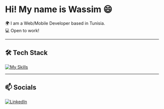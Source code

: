 # Hi! My name is Wassim 😄

🌍 I am a Web/Mobile Developer based in Tunisia.  
💻 Open to work!

---

## 🛠️ Tech Stack

[![My Skills](https://skillicons.dev/icons?i=html,css,js,react,tailwind,nodejs,express,mongodb,postgres,prisma,figma,java)](https://skillicons.dev)



---

## 📫 Socials

[![LinkedIn](https://img.shields.io/badge/LinkedIn-%230077B5.svg?style=for-the-badge&logo=linkedin&logoColor=white)](https://www.linkedin.com/in/wassim-gueddari)
